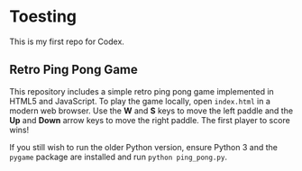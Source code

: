 # Toesting
This is my first repo for Codex.

## Retro Ping Pong Game

This repository includes a simple retro ping pong game implemented in HTML5 and JavaScript. To play the game locally, open `index.html` in a modern web browser. Use the **W** and **S** keys to move the left paddle and the **Up** and **Down** arrow keys to move the right paddle. The first player to score wins!

If you still wish to run the older Python version, ensure Python 3 and the `pygame` package are installed and run `python ping_pong.py`.
